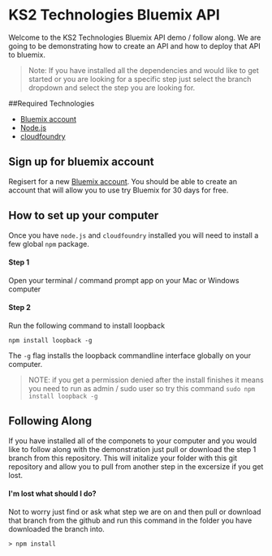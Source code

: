 # KS2 Technologies Bluemix API

Welcome to the KS2 Technologies Bluemix API demo / follow along. We are going to be demonstrating how to create an API and how to deploy that API to bluemix. 

> Note: If you have installed all the dependencies and would like to get started or you are looking for a specific step just select the branch dropdown and select the step you are looking for. 

##Required Technologies
* [Bluemix account](https://console.ng.bluemix.net/registration/?target=%2Fdashboard%2Fapps)
* [Node.js](https://nodejs.org/en/download/)
* [cloudfoundry](https://github.com/cloudfoundry/cli#downloads)

## Sign up for bluemix account
Regisert for a new [Bluemix account](https://console.ng.bluemix.net/registration/?target=%2Fdashboard%2Fapps). You should be able to create an account that will allow you to use try Bluemix for 30 days for free.

## How to set up your computer
Once you have `node.js` and `cloudfoundry` installed you will need to install a few global `npm` package.

#### Step 1
Open your terminal / command prompt app on your Mac or Windows computer 

#### Step 2
Run the following command to install loopback

```
npm install loopback -g
```
The `-g` flag installs the loopback commandline interface globally on your computer. 

> NOTE: if you get a permission denied after the install finishes it means you need to run as admin / sudo user so try this command `sudo npm install loopback -g`

## Following Along
If you have installed all of the componets to your computer and you would like to follow along with the demonstration just pull or download the step 1 branch from this repository. This will initalize your folder with this git repository and allow you to pull from another step in the excersize if you get lost.

#### I'm lost what should I do?
Not to worry just find or ask what step we are on and then pull or download that branch from the github and run this command in the folder you have downloaded the branch into.

```
> npm install
``` 

